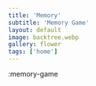 ```yaml
---
title: 'Memory'
subtitle: 'Memory Game'
layout: default
image: backtree.webp
gallery: flower
tags: ['home']
---
```

:memory-game
